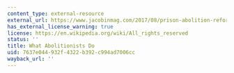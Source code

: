 ```yaml
---
content_type: external-resource
external_url: https://www.jacobinmag.com/2017/08/prison-abolition-reform-mass-incarceration
has_external_license_warning: true
license: https://en.wikipedia.org/wiki/All_rights_reserved
status: ''
title: What Abolitionists Do
uid: 7637e044-932f-4322-b392-c994ad7006cc
wayback_url: ''
---
```

